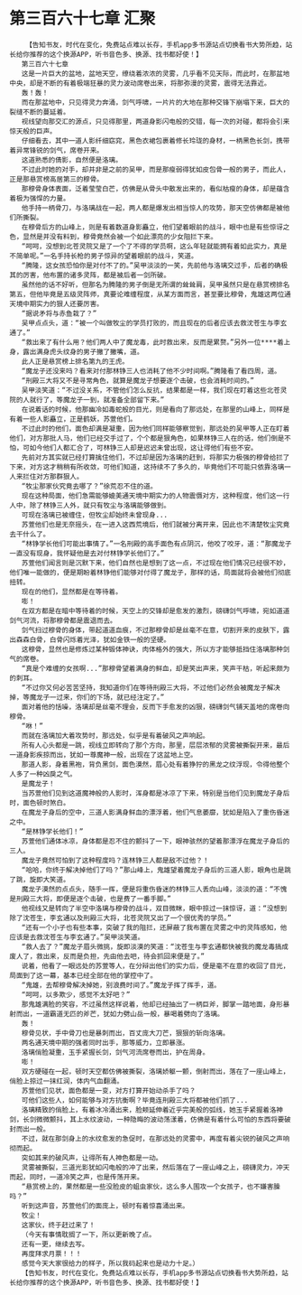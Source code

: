 # 第三百六十七章 汇聚
        【告知书友，时代在变化，免费站点难以长存，手机app多书源站点切换看书大势所趋，站长给你推荐的这个换源APP，听书音色多、换源、找书都好使！】
       第三百六十七章
       这是一片巨大的盆地，盆地天空，缭绕着浓浓的灵雾，几乎看不见天际，而此时，在那盆地中央，却是不断的有着极端狂暴的灵力波动席卷出来，将那弥漫的灵雾，震得无法靠近。
       轰！轰！
       而在那盆地中，只见得灵力奔涌，剑气呼啸，一片片的大地在那种交锋下崩塌下来，巨大的裂缝不断的蔓延着。
       视线望向那交汇的源点，只见得那里，两道身影闪电般的交错，每一次的对碰，都将会引来惊天般的巨声。
       仔细看去，其中一道人影纤细窈窕，黑色衣裙包裹着修长玲珑的身材，一柄黑色长剑，携带着异常锋锐的剑气，席卷开来。
       这道熟悉的倩影，自然便是洛璃。
       不过此时她的对手，却并非是之前的吴甲，而是那瘦弱得犹如皮包骨一般的男子，而此人，正是那悬赏榜高居第三的穆骨。
       那穆骨身体表面，泛着莹莹白芒，仿佛是从骨头中散发出来的，看似枯瘦的身体，却是蕴含着极为强悍的力量。
       他手持一柄骨刀，与洛璃战在一起，两人都是爆发出相当惊人的攻势，那天空仿佛都是被他们所撕裂。
       在穆骨后方的山峰上，则是有着数道身影矗立，他们望着眼前的战斗，眼中也是有些惊讶之色，显然是并没有料到，穆骨竟然会被一个如此漂亮的少女阻拦下来。
       “呵呵，没想到北苍灵院又是了一个了不得的学员啊，这么年轻就能拥有着如此实力，真是不简单呢。”一名手持长枪的男子惊异的望着眼前的战斗，笑道。
       “腾隆，这女孩恐怕你是对付不了的。”吴甲淡淡的一笑，先前他与洛璃交过手，后者的确极其的厉害，他布置的诸多灵阵，都是被后者一剑所破。
       虽然他的话不好听，但那名为腾隆的男子倒是无所谓的耸耸肩，吴甲虽然只是在悬赏榜排名第五，但他毕竟是五级灵阵师，真要论难缠程度，从某方面而言，甚至要比穆骨，鬼雄这两位通天境中期实力的狠人还要厉害。
       “据说矛将与赤鱼栽了？”
       吴甲点点头，道：“被一个叫做牧尘的学员打败的，而且现在的后者应该去救沈苍生与李玄通了。”
       “救出来了有什么用？他们两人中了魔龙毒，此时救出来，反而是累赘。”另外一位****着上身，露出满身虎头纹身的男子撇了撇嘴，道。
       此人正是悬赏榜上排名第九的王虎。
       “魔龙子还没来吗？看来对付那林铮三人也消耗了他不少时间啊。”腾隆看了看四周，道。
       “刑殿三大将又不是寻常角色，就算是魔龙子想要逐个击破，也会消耗时间的。”
       吴甲淡笑道：“不过没关系，不管他们怎么反抗，结果都是一样，我们现在盯着这些北苍灵院的人就行了，等魔龙子一到，就准备全部留下来。”
       在说着话的时候，他那幽冷如毒蛇般的目光，则是看向了那远处，在那里的山峰上，同样是有着一些人影矗立，正是鹤妖，苏萱他们。
       不过此时的他们，面色却满是凝重，因为他们同样能够察觉到，那远处的吴甲等人正在盯着他们，对方那批人马，他们已经交手过了，个个都是狠角色，如果林铮三人在的话，他们倒是不怕，可如今他们人都汇合了，可林铮三人却是迟迟未曾出现，这让得他们有些不安。
       先前对方其实就已经打算擒住他们，不过却是因为洛璃的赶到，将那实力极强的穆骨给拦了下来，对方这才稍稍有所收敛，可他们知道，这持续不了多久的，毕竟他们不可能只依靠洛璃一人来拦住对方那群狠人。
       “牧尘那家伙究竟去哪了？”徐荒忍不住的道。
       现在这种局面，他们急需能够媲美通天境中期实力的人物震慑对方，这种程度，他们这一行人中，除了林铮三人外，就只有牧尘与洛璃能够做到。
       可现在洛璃已被缠住，但牧尘却始终未曾现身...
       苏萱他们也是无奈摇头，在一进入这西荒境后，他们就被分离开来，因此也不清楚牧尘究竟去干什么了。
       “林铮学长他们可能出事情了。”一名刑殿的高手面色有点阴沉，他咬了咬牙，道：“那魔龙子一直没有现身，我怀疑他是去对付林铮学长他们了。”
       苏萱他们闻言则是沉默下来，他们自然也是想到了这一点，不过现在他们情况已经很不妙，他们唯一能做的，便是期盼着林铮他们能够对付得了魔龙子，那样的话，局面就将会被他们彻底扭转。
       现在的他们，显然都是在等待着。
       嘭！
       在双方都是在暗中等待着的时候，天空上的交锋却是愈发的激烈，磅礴剑气呼啸，宛如道道剑气河流，将那穆骨都是震退而去。
       剑气扫过穆骨的身体，带起道道血痕，不过那穆骨却是丝毫不在意，切割开来的皮肤下，露出森森白骨，白骨闪烁着光泽，犹如金铁一般的坚硬。
       这穆骨，显然也是修炼过某种锻体神诀，肉体格外的强大，所以方才能够抵挡住洛璃那种剑气的席卷。
       “真是个难缠的女孩啊...”那穆骨望着满身的鲜血，却是笑出声来，笑声干枯，听起来颇为的刺耳。
       “不过你又何必苦苦坚持，我知道你们在等待刑殿三大将，不过他们必然会被魔龙子解决掉，等魔龙子一过来，你们的下场，就已经注定了。”
       面对着他的恬噪，洛璃却是丝毫不理会，反而下手愈发的凶狠，磅礴剑气铺天盖地的席卷向穆骨。
       “咻！”
       而就在洛璃加大着攻势时，那远处，似乎是有着破风之声响起。
       所有人心头都是一跳，视线立即转向了那个方向，那里，层层浓郁的灵雾被撕裂开来，最后一道身影疾掠而出，犹如一尊魔神一般，出现在了这盆地上空。
       那道人影，身着黑袍，背负黑剑，面色漠然，眉心处有着狰狞的黑龙之纹浮现，令得他整个人多了一种凶戾之气。
       是魔龙子！
       当苏萱他们见到这道魔神般的人影时，浑身都是冰凉了下来，特别是当他们见到魔龙子身后时，面色顿时煞白。
       在魔龙子身后的空中，三道人影满身鲜血的漂浮着，他们气息萎靡，犹如是陷入了重伤昏迷之中。
       “是林铮学长他们！”
       苏萱他们通体冰凉，身体都是忍不住的颤抖了一下，眼神骇然的望着那漂浮在魔龙子身后的三人。
       魔龙子竟然可怕到了这种程度吗？连林铮三人都是敌不过他？！
       “哈哈，你终于解决掉他们了吗？”那山峰上，鬼雄望着魔龙子身后的三道人影，眼角也是跳了跳，旋即大笑道。
       魔龙子漠然的点点头，随手一挥，便是将重伤昏迷的林铮三人丢向山峰，淡淡的道：“不愧是刑殿三大将，即便是逐个击破，也是费了一番手脚。”
       他视线又是转向了半空中洛璃与穆骨的战斗，双目微眯，眼中掠过一抹惊讶，道：“没想到除了沈苍生，李玄通以及刑殿三大将，北苍灵院又出了一个很优秀的学员。”
       “还有一个小子也有些本事，突破了我的阻拦，还屏蔽了我布置在灵雾之中的灵阵感知，他应该是去救沈苍生与李玄通了。”吴甲淡笑道。
       “救人去了？”魔龙子眉头微挑，旋即淡漠的笑道：“沈苍生与李玄通都快被我的魔龙毒搞成废人了，救出来，反而是负担，先由他去吧，待会抓回来便是了。”
       说着，他看了一眼远处的苏萱等人，在分辩出他们的实力后，便是毫不在意的收回了目光，局面到了这一幕，基本已经全部在他的掌控中了。
       “鬼雄，去帮穆骨解决掉她，别浪费时间了。”魔龙子挥了挥手，道。
       “呵呵，以多欺少，感觉不太好吧？”
       那鬼雄满脸的笑容，不过虽然这样说着，他却已经抽出了一柄巨斧，脚掌一踏地面，身形暴射而出，一道霸道无匹的斧芒，犹如力劈山岳一般，暴喝着劈向了洛璃。
       轰！
       穆骨见状，手中骨刀也是暴刺而出，百丈庞大刀芒，狠狠的斩向洛璃。
       两名通天境中期的强者同时出手，那等威力，立即暴涨。
       洛璃俏脸凝重，玉手紧握长剑，剑气河流席卷而出，护在周身。
       嘭！
       双方硬碰在一起，顿时天空都仿佛被撕裂，洛璃娇躯一颤，倒射而出，落在了一座山峰上，俏脸上掠过一抹红润，体内气血翻涌。
       苏萱他们见状，面色都是一变，对方打算开始动杀手了吗？
       可他们这些人，如何能够与对方抗衡啊？毕竟连刑殿三大将都被他们抓了...
       洛璃精致的俏脸上，有着冰冷涌出来，脸颊延伸着近乎完美般的弧线，她玉手紧握着洛神剑，长剑微微颤抖，其上水纹波动，一种隐晦的波动荡漾着，仿佛是有着什么可怕的东西将要破封而出一般。
       不过，就在那剑身上的水纹愈发的急促时，在那远处的灵雾中，再度有着尖锐的破风之声响彻而起。
       突如其来的破风声，让得所有人神色都是一动。
       灵雾被撕裂，三道光影犹如闪电般的冲了出来，然后落在了一座山峰之上，磅礴灵力，冲天而起，同时，一道冷笑之声，也是传荡开来。
       “悬赏榜上的，果然都是一些没脸皮的蛆虫家伙，这么多人围攻一个女孩子，也不嫌害臊吗？”
       听到这声音，苏萱他们的面庞上，顿时有着惊喜涌出来。
       牧尘！
       这家伙，终于赶过来了！
       （今天有事情耽搁了一下，所以更新晚了点。
       还有一更，继续去写。
       再度拜求月票！！！
       感觉今天大家很给力的样子，所以我码起来也是动力十足。）
       【告知书友，时代在变化，免费站点难以长存，手机app多书源站点切换看书大势所趋，站长给你推荐的这个换源APP，听书音色多、换源、找书都好使！】